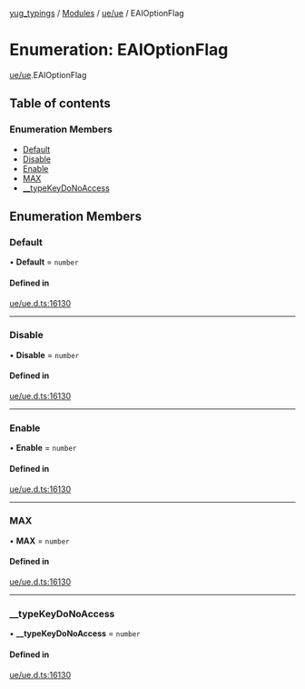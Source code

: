 [yug_typings](../README.md) / [Modules](../modules.md) / [ue/ue](../modules/ue_ue.md) / EAIOptionFlag

# Enumeration: EAIOptionFlag

[ue/ue](../modules/ue_ue.md).EAIOptionFlag

## Table of contents

### Enumeration Members

- [Default](ue_ue.EAIOptionFlag.md#default)
- [Disable](ue_ue.EAIOptionFlag.md#disable)
- [Enable](ue_ue.EAIOptionFlag.md#enable)
- [MAX](ue_ue.EAIOptionFlag.md#max)
- [\_\_typeKeyDoNoAccess](ue_ue.EAIOptionFlag.md#__typekeydonoaccess)

## Enumeration Members

### Default

• **Default** = `number`

#### Defined in

[ue/ue.d.ts:16130](https://github.com/YugMetaverse/yug_typings/blob/b7d9b19/ue/ue.d.ts#L16130)

___

### Disable

• **Disable** = `number`

#### Defined in

[ue/ue.d.ts:16130](https://github.com/YugMetaverse/yug_typings/blob/b7d9b19/ue/ue.d.ts#L16130)

___

### Enable

• **Enable** = `number`

#### Defined in

[ue/ue.d.ts:16130](https://github.com/YugMetaverse/yug_typings/blob/b7d9b19/ue/ue.d.ts#L16130)

___

### MAX

• **MAX** = `number`

#### Defined in

[ue/ue.d.ts:16130](https://github.com/YugMetaverse/yug_typings/blob/b7d9b19/ue/ue.d.ts#L16130)

___

### \_\_typeKeyDoNoAccess

• **\_\_typeKeyDoNoAccess** = `number`

#### Defined in

[ue/ue.d.ts:16130](https://github.com/YugMetaverse/yug_typings/blob/b7d9b19/ue/ue.d.ts#L16130)
